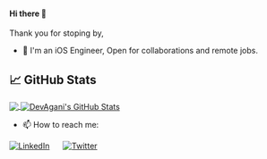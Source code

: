 #### Hi there 👋

Thank you for stoping by,

- 🌱 I'm an iOS Engineer, Open for collaborations and remote jobs.



## &#x1f4c8; GitHub Stats

<a href="https://github.com/DevAgani/DevAgani">
  <img align="center" src="https://github-readme-stats.vercel.app/api/top-langs/?username=DevAgani&hide=css,html,java&title_color=ffffff&text_color=c9cacc&icon_color=2bbc8a&bg_color=1d1f21" />
</a>
<a href="https://github.com/DevAgani/DevAgani">
  <img align="center" src="https://github-readme-stats.vercel.app/api?username=DevAgani&show_icons=true&line_height=27&count_private=true&title_color=ffffff&text_color=c9cacc&icon_color=2bbc8a&bg_color=1d1f21" alt="DevAgani's GitHub Stats" />
</a>

- 📫 How to reach me:

[<img align="center" alt="LinkedIn" src="https://img.shields.io/badge/linkedin-%230077B5.svg?&style=for-the-badge&logo=linkedin&logoColor=white" />](https://www.linkedin.com/in/georgenyakundi/)&nbsp;&nbsp;&nbsp;&nbsp;&nbsp;
[<img align="center" alt="Twitter" src="https://img.shields.io/badge/twitter-%231DA1F2.svg?&style=for-the-badge&logo=twitter&logoColor=white" />](https://twitter.com/agani_dev)

